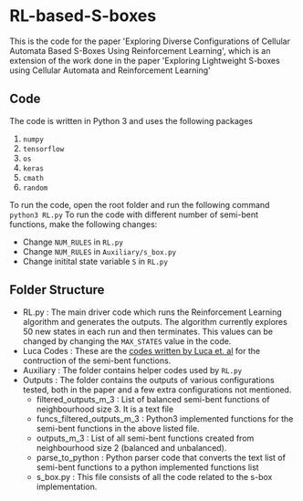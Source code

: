 # RL-based-S-boxes
This is the code for the paper 'Exploring Diverse Configurations of Cellular Automata Based S-Boxes Using Reinforcement Learning', which is an extension of the work done in the paper 'Exploring Lightweight S-boxes using Cellular Automata and Reinforcement Learning' 

## Code
The code is written in Python 3 and uses the following packages
1. `numpy`
2. `tensorflow`
3. `os`
4. `keras`
5. `cmath`
6. `random`

To run the code, open the root folder and run the following command `python3 RL.py`
To run the code with different number of semi-bent functions, make the following changes:
- Change `NUM_RULES` in `RL.py`
- Change `NUM_RULES` in `Auxiliary/s_box.py`
- Change initital state variable `S` in `RL.py`

## Folder Structure
- RL.py : The main driver code which runs the Reinforcement Learning algorithm and generates the outputs. The algorithm currently explores 50 new states in each run and then terminates. This values can be changed by changing the `MAX_STATES` value in the code.
- Luca Codes : These are the [codes written by Luca et. al](https://github.com/rymoah/ca-boolfun-construction) for the contruction of the semi-bent functions.
- Auxiliary : The folder contains helper codes used by `RL.py`
- Outputs : The folder contains the outputs of various configurations tested, both in the paper and a few extra configurations not mentioned.
  - filtered_outputs_m_3 : List of balanced semi-bent functions of neighbourhood size 3. It is a text file
  - funcs_filtered_outputs_m_3 : Python3 implemented functions for the semi-bent functions in the above listed file.
  - outputs_m_3 : List of all semi-bent functions created from neighbourhood size 2 (balanced and unbalanced).
  - parse_to_python : Python parser code that converts the text list of semi-bent functions to a python implemented functions list
  - s_box.py : This file consists of all the code related to the s-box implementation. 
